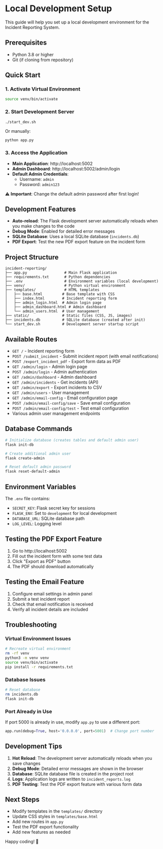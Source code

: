 # Local Development Setup

This guide will help you set up a local development environment for the Incident Reporting System.

## Prerequisites

- Python 3.8 or higher
- Git (if cloning from repository)

## Quick Start

### 1. Activate Virtual Environment
```bash
source venv/bin/activate
```

### 2. Start Development Server
```bash
./start_dev.sh
```

Or manually:
```bash
python app.py
```

### 3. Access the Application
- **Main Application**: http://localhost:5002
- **Admin Dashboard**: http://localhost:5002/admin/login
- **Default Admin Credentials**: 
  - Username: `admin`
  - Password: `admin123`

⚠️ **Important**: Change the default admin password after first login!

## Development Features

- **Auto-reload**: The Flask development server automatically reloads when you make changes to the code
- **Debug Mode**: Enabled for detailed error messages
- **SQLite Database**: Uses a local SQLite database (`incidents.db`)
- **PDF Export**: Test the new PDF export feature on the incident form

## Project Structure

```
incident-reporting/
├── app.py                 # Main Flask application
├── requirements.txt       # Python dependencies
├── .env                   # Environment variables (local development)
├── venv/                  # Python virtual environment
├── templates/             # HTML templates
│   ├── base.html         # Base template with CSS
│   ├── index.html        # Incident reporting form
│   ├── admin_login.html  # Admin login page
│   ├── admin_dashboard.html # Admin dashboard
│   └── admin_users.html  # User management
├── static/               # Static files (CSS, JS, images)
├── incidents.db          # SQLite database (created after init)
└── start_dev.sh          # Development server startup script
```

## Available Routes

- `GET /` - Incident reporting form
- `POST /submit_incident` - Submit incident report (with email notifications)
- `POST /export_incident_pdf` - Export form data as PDF
- `GET /admin/login` - Admin login page
- `POST /admin/login` - Admin authentication
- `GET /admin/dashboard` - Admin dashboard
- `GET /admin/incidents` - Get incidents (API)
- `GET /admin/export` - Export incidents to CSV
- `GET /admin/users` - User management
- `GET /admin/email-config` - Email configuration page
- `POST /admin/email-config/save` - Save email configuration
- `POST /admin/email-config/test` - Test email configuration
- Various admin user management endpoints

## Database Commands

```bash
# Initialize database (creates tables and default admin user)
flask init-db

# Create additional admin user
flask create-admin

# Reset default admin password
flask reset-default-admin
```

## Environment Variables

The `.env` file contains:
- `SECRET_KEY`: Flask secret key for sessions
- `FLASK_ENV`: Set to `development` for local development
- `DATABASE_URL`: SQLite database path
- `LOG_LEVEL`: Logging level

## Testing the PDF Export Feature

1. Go to http://localhost:5002
2. Fill out the incident form with some test data
3. Click "Export as PDF" button
4. The PDF should download automatically

## Testing the Email Feature

1. Configure email settings in admin panel
2. Submit a test incident report
3. Check that email notification is received
4. Verify all incident details are included

## Troubleshooting

### Virtual Environment Issues
```bash
# Recreate virtual environment
rm -rf venv
python3 -m venv venv
source venv/bin/activate
pip install -r requirements.txt
```

### Database Issues
```bash
# Reset database
rm incidents.db
flask init-db
```

### Port Already in Use
If port 5000 is already in use, modify `app.py` to use a different port:
```python
app.run(debug=True, host='0.0.0.0', port=5001)  # Change port number
```

## Development Tips

1. **Hot Reload**: The development server automatically reloads when you save changes
2. **Debug Mode**: Detailed error messages are shown in the browser
3. **Database**: SQLite database file is created in the project root
4. **Logs**: Application logs are written to `incident_reports.log`
5. **PDF Testing**: Test the PDF export feature with various form data

## Next Steps

- Modify templates in the `templates/` directory
- Update CSS styles in `templates/base.html`
- Add new routes in `app.py`
- Test the PDF export functionality
- Add new features as needed

Happy coding! 🚀
